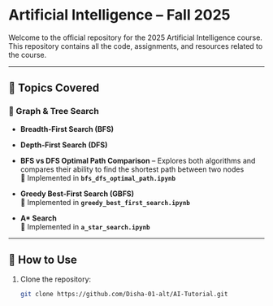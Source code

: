 # Artificial Intelligence – Fall 2025  
 
Welcome to the official repository for the 2025 Artificial Intelligence course. This repository contains all the code, assignments, and resources related to the course.

---

## 📘 Topics Covered  

### 🔹 Graph & Tree Search  

- **Breadth-First Search (BFS)**  
- **Depth-First Search (DFS)**  
- **BFS vs DFS Optimal Path Comparison** – Explores both algorithms and compares their ability to find the shortest path between two nodes  
  📓 Implemented in **`bfs_dfs_optimal_path.ipynb`**

- **Greedy Best-First Search (GBFS)**  
  📓 Implemented in **`greedy_best_first_search.ipynb`**

- **A\* Search**  
  📓 Implemented in **`a_star_search.ipynb`**

---

## 🚀 How to Use  

1. Clone the repository:  
   ```bash
   git clone https://github.com/Disha-01-alt/AI-Tutorial.git
